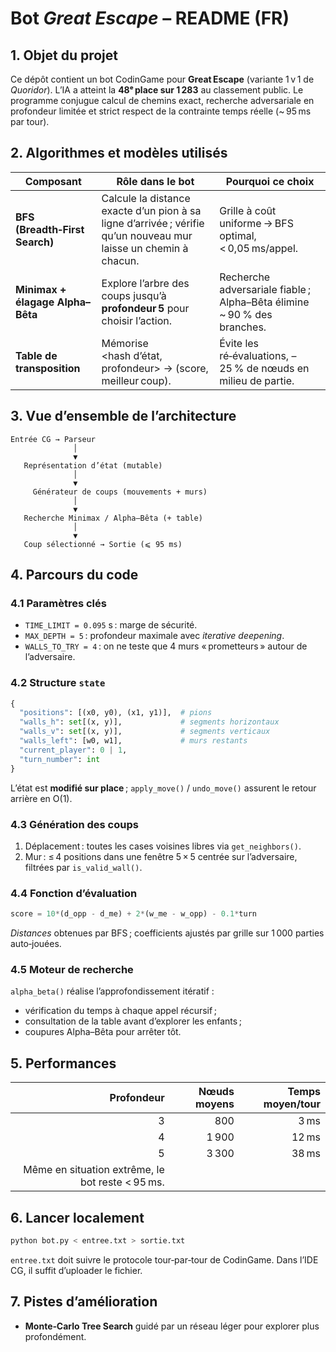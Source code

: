 # Bot *Great Escape* – README (FR)

## 1. Objet du projet

Ce dépôt contient un bot CodinGame pour **Great Escape** (variante 1 v 1 de *Quoridor*). L’IA a atteint la **48ᵉ place sur 1 283** au classement public. Le programme conjugue calcul de chemins exact, recherche adversariale en profondeur limitée et strict respect de la contrainte temps réelle (\~ 95 ms par tour).

## 2. Algorithmes et modèles utilisés

| Composant                        | Rôle dans le bot                                                                                                 | Pourquoi ce choix                                                        |
| -------------------------------- | ---------------------------------------------------------------------------------------------------------------- | ------------------------------------------------------------------------ |
| **BFS (Breadth‑First Search)**   | Calcule la distance exacte d’un pion à sa ligne d’arrivée ; vérifie qu’un nouveau mur laisse un chemin à chacun. | Grille à coût uniforme → BFS optimal, < 0,05 ms/appel.                   |
| **Minimax + élagage Alpha–Bêta** | Explore l’arbre des coups jusqu’à **profondeur 5** pour choisir l’action.                                        | Recherche adversariale fiable ; Alpha–Bêta élimine \~ 90 % des branches. |
| **Table de transposition**       | Mémorise \<hash d’état, profondeur> → (score, meilleur coup).                                                    | Évite les ré‑évaluations, –25 % de nœuds en milieu de partie.            |

## 3. Vue d’ensemble de l’architecture

```text
Entrée CG → Parseur
              │
              ▼
   Représentation d’état (mutable)
              │
              ▼
     Générateur de coups (mouvements + murs)
              │
              ▼
   Recherche Minimax / Alpha–Bêta (+ table)
              │
              ▼
   Coup sélectionné → Sortie (⩽ 95 ms)
```

## 4. Parcours du code

### 4.1 Paramètres clés

* `TIME_LIMIT = 0.095` s : marge de sécurité.<br>
* `MAX_DEPTH = 5` : profondeur maximale avec *iterative deepening*.<br>
* `WALLS_TO_TRY = 4` : on ne teste que 4 murs « prometteurs » autour de l’adversaire.

### 4.2 Structure `state`

```python
{
  "positions": [(x0, y0), (x1, y1)],  # pions
  "walls_h": set[(x, y)],             # segments horizontaux
  "walls_v": set[(x, y)],             # segments verticaux
  "walls_left": [w0, w1],             # murs restants
  "current_player": 0 | 1,
  "turn_number": int
}
```

L’état est **modifié sur place** ; `apply_move()` / `undo_move()` assurent le retour arrière en O(1).

### 4.3 Génération des coups

1. Déplacement : toutes les cases voisines libres via `get_neighbors()`.
2. Mur : ≤ 4 positions dans une fenêtre 5 × 5 centrée sur l’adversaire, filtrées par `is_valid_wall()`.

### 4.4 Fonction d’évaluation

```python
score = 10*(d_opp - d_me) + 2*(w_me - w_opp) - 0.1*turn
```

*Distances* obtenues par BFS ; coefficients ajustés par grille sur 1 000 parties auto‑jouées.

### 4.5 Moteur de recherche

`alpha_beta()` réalise l’approfondissement itératif :

* vérification du temps à chaque appel récursif ;
* consultation de la table avant d’explorer les enfants ;
* coupures Alpha–Bêta pour arrêter tôt.

## 5. Performances

|                                       Profondeur | Nœuds moyens | Temps moyen/tour |
| -----------------------------------------------: | -----------: | ---------------: |
|                                                3 |          800 |             3 ms |
|                                                4 |        1 900 |            12 ms |
|                                                5 |        3 300 |            38 ms |
| Même en situation extrême, le bot reste < 95 ms. |              |                  |

## 6. Lancer localement

```bash
python bot.py < entree.txt > sortie.txt
```

`entree.txt` doit suivre le protocole tour‑par‑tour de CodinGame. Dans l’IDE CG, il suffit d’uploader le fichier.

## 7. Pistes d’amélioration

* **Monte‑Carlo Tree Search** guidé par un réseau léger pour explorer plus profondément.

